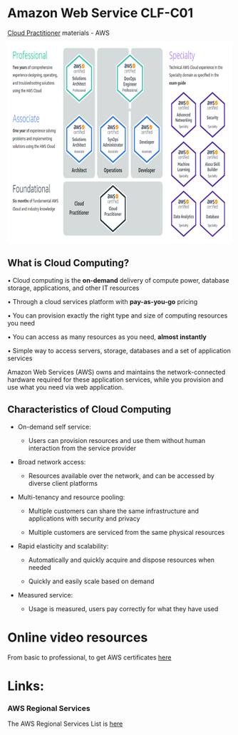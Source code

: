 # Amazon Web Service CLF-C01
[Cloud Practitioner](https://aws.amazon.com/certification) materials  - AWS


<p align="center">
  <img width="800" height="450" src="https://github.com/Foroozani/AWS_CLF-C01/blob/main/images/aws-cer.png">
</p>

## What is Cloud Computing?

• Cloud computing is the **on-demand** delivery of compute power, database storage, applications, and other IT resources

• Through a cloud services platform with **pay-as-you-go** pricing 

• You can provision exactly the right type and size of computing resources you need

• You can access as many resources as you need, **almost instantly** 

• Simple way to access servers, storage, databases and a set of application services


Amazon Web Services (AWS) owns and maintains the network-connected hardware required for these application services, while you provision and use what you need via web application.

## Characteristics of Cloud Computing
* On-demand self service:

   * Users can provision resources and use them without human interaction from the service provider
   
* Broad network access: 

   * Resources available over the network, and can be accessed by diverse client platforms
   
* Multi-tenancy and resource pooling:

   * Multiple customers can share the same infrastructure and applications with security and privacy
   
   * Multiple customers are serviced from the same physical resources
   
* Rapid elasticity and scalability: 

   * Automatically and quickly acquire and dispose resources when needed 
   
   * Quickly and easily scale based on demand
   
* Measured service: 

   * Usage is measured, users pay correctly for what they have used



# Online video resources
From basic to professional, to get AWS certificates [here](https://www.youtube.com/c/StephaneMaarek/videos)


# Links: 
### AWS Regional Services
The AWS Regional Services List is [here](https://aws.amazon.com/about-aws/global-infrastructure/regional-product-services/?p=ngi&loc=4)


